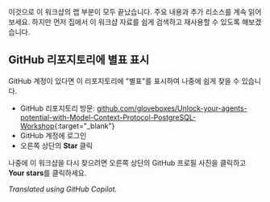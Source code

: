 이것으로 이 워크샵의 랩 부분이 모두 끝났습니다. 주요 내용과 추가 리소스를 계속 읽어보세요. 하지만 먼저 집에서 이 워크샵 자료를 쉽게 검색하고 재사용할 수 있도록 해보겠습니다.

## GitHub 리포지토리에 별표 표시

GitHub 계정이 있다면 이 리포지토리에 "별표"를 표시하여 나중에 쉽게 찾을 수 있습니다.

* GitHub 리포지토리 방문: [github.com/gloveboxes/Unlock-your-agents-potential-with-Model-Context-Protocol-PostgreSQL-Workshop](https://github.com/gloveboxes/Unlock-your-agents-potential-with-Model-Context-Protocol-PostgreSQL-Workshop){:target="_blank"}
* GitHub 계정에 로그인
* 오른쪽 상단의 **Star** 클릭

나중에 이 워크샵을 다시 찾으려면 오른쪽 상단의 GitHub 프로필 사진을 클릭하고 **Your stars**를 클릭하세요.

*Translated using GitHub Copilot.*

